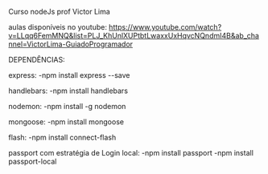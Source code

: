 Curso nodeJs prof Victor Lima

aulas disponíveis no youtube:
https://www.youtube.com/watch?v=LLqq6FemMNQ&list=PLJ_KhUnlXUPtbtLwaxxUxHqvcNQndmI4B&ab_channel=VictorLima-GuiadoProgramador

DEPENDÊNCIAS:

express:
-npm install express --save

handlebars: 
-npm install handlebars

nodemon:
-npm install -g nodemon

mongoose:
-npm install mongoose

flash:
-npm install connect-flash

passport com estratégia de Login local:
-npm install passport
-npm install passport-local
